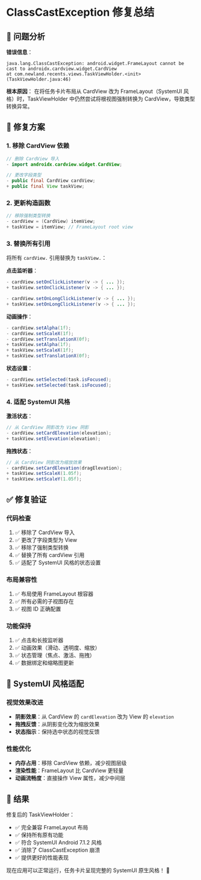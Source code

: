 # ClassCastException 修复总结

## 🐛 问题分析

**错误信息**：
```
java.lang.ClassCastException: android.widget.FrameLayout cannot be cast to androidx.cardview.widget.CardView
at com.newland.recents.views.TaskViewHolder.<init>(TaskViewHolder.java:46)
```

**根本原因**：
在将任务卡片布局从 CardView 改为 FrameLayout（SystemUI 风格）时，TaskViewHolder 中仍然尝试将根视图强制转换为 CardView，导致类型转换异常。

## 🔧 修复方案

### 1. 移除 CardView 依赖
```java
// 删除 CardView 导入
- import androidx.cardview.widget.CardView;

// 更改字段类型
- public final CardView cardView;
+ public final View taskView;
```

### 2. 更新构造函数
```java
// 移除强制类型转换
- cardView = (CardView) itemView;
+ taskView = itemView; // FrameLayout root view
```

### 3. 替换所有引用
将所有 `cardView.` 引用替换为 `taskView.`：

**点击监听器**：
```java
- cardView.setOnClickListener(v -> { ... });
+ taskView.setOnClickListener(v -> { ... });

- cardView.setOnLongClickListener(v -> { ... });
+ taskView.setOnLongClickListener(v -> { ... });
```

**动画操作**：
```java
- cardView.setAlpha(1f);
- cardView.setScaleX(1f);
- cardView.setTranslationX(0f);
+ taskView.setAlpha(1f);
+ taskView.setScaleX(1f);
+ taskView.setTranslationX(0f);
```

**状态设置**：
```java
- cardView.setSelected(task.isFocused);
+ taskView.setSelected(task.isFocused);
```

### 4. 适配 SystemUI 风格

**激活状态**：
```java
// 从 CardView 阴影改为 View 阴影
- cardView.setCardElevation(elevation);
+ taskView.setElevation(elevation);
```

**拖拽状态**：
```java
// 从 CardView 阴影改为缩放效果
- cardView.setCardElevation(dragElevation);
+ taskView.setScaleX(1.05f);
+ taskView.setScaleY(1.05f);
```

## ✅ 修复验证

### 代码检查
1. ✅ 移除了 CardView 导入
2. ✅ 更改了字段类型为 View
3. ✅ 移除了强制类型转换
4. ✅ 替换了所有 cardView 引用
5. ✅ 适配了 SystemUI 风格的状态设置

### 布局兼容性
1. ✅ 布局使用 FrameLayout 根容器
2. ✅ 所有必需的子视图存在
3. ✅ 视图 ID 正确配置

### 功能保持
1. ✅ 点击和长按监听器
2. ✅ 动画效果（滑动、透明度、缩放）
3. ✅ 状态管理（焦点、激活、拖拽）
4. ✅ 数据绑定和缩略图更新

## 🎯 SystemUI 风格适配

### 视觉效果改进
- **阴影效果**：从 CardView 的 `cardElevation` 改为 View 的 `elevation`
- **拖拽反馈**：从阴影变化改为缩放效果
- **状态指示**：保持选中状态的视觉反馈

### 性能优化
- **内存占用**：移除 CardView 依赖，减少视图层级
- **渲染性能**：FrameLayout 比 CardView 更轻量
- **动画流畅度**：直接操作 View 属性，减少中间层

## 🚀 结果

修复后的 TaskViewHolder：
- ✅ 完全兼容 FrameLayout 布局
- ✅ 保持所有原有功能
- ✅ 符合 SystemUI Android 7.1.2 风格
- ✅ 消除了 ClassCastException 崩溃
- ✅ 提供更好的性能表现

现在应用可以正常运行，任务卡片呈现完整的 SystemUI 原生风格！ 🎉